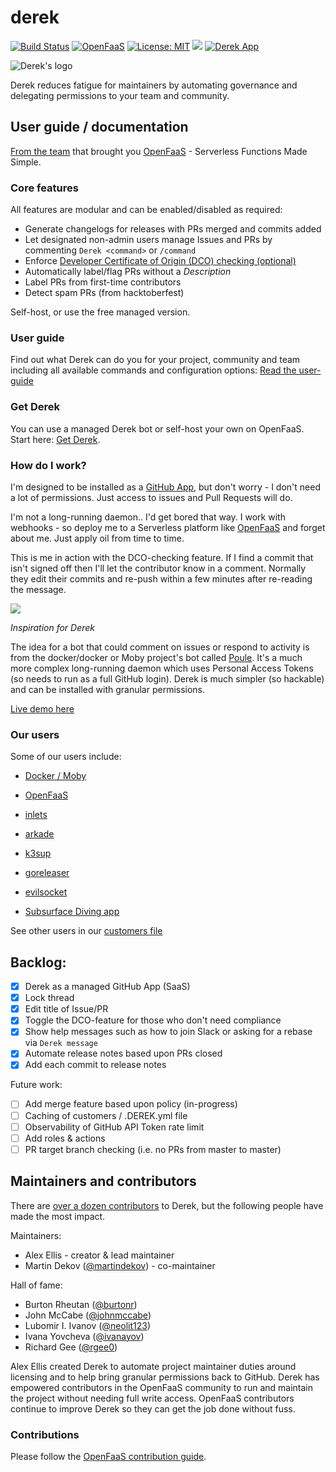 # derek

[![Build Status](https://travis-ci.com/alexellis/derek.svg?branch=master)](https://travis-ci.com/alexellis/derek)
[![OpenFaaS](https://img.shields.io/badge/openfaas-serverless-blue.svg)](https://www.openfaas.com)
[![License: MIT](https://img.shields.io/badge/License-MIT-yellow.svg)](https://opensource.org/licenses/MIT)
[![](https://godoc.org/github.com/alexellis/derek?status.svg)](https://godoc.org/github.com/alexellis/derek)
[![Derek App](https://alexellis.o6s.io/badge?owner=alexellis&repo=derek)](https://github.com/alexellis/derek/)

![Derek's logo](https://pbs.twimg.com/media/DPo4OyrWsAAOk_i.png)

Derek reduces fatigue for maintainers by automating governance and delegating permissions to your team and community.

## User guide / documentation

[From the team](https://github.com/alexellis/derek#maintainers-and-contributors) that brought you [OpenFaaS](https://www.openfaas.com) - Serverless Functions Made Simple.

### Core features

All features are modular and can be enabled/disabled as required:

* Generate changelogs for releases with PRs merged and commits added
* Let designated non-admin users manage Issues and PRs by commenting `Derek <command>` or `/command`
* Enforce [Developer Certificate of Origin (DCO) checking (optional)](https://developercertificate.org)
* Automatically label/flag PRs without a *Description*
* Label PRs from first-time contributors
* Detect spam PRs (from hacktoberfest)

Self-host, or use the free managed version.

### User guide

Find out what Derek can do you for your project, community and team including all available commands and configuration options: [Read the user-guide](./USER_GUIDE.md)

### Get Derek

You can use a managed Derek bot or self-host your own on OpenFaaS. Start here: [Get Derek](GET.md).

### How do I work?

I'm designed to be installed as a [GitHub App](https://developer.github.com/apps/building-integrations/setting-up-and-registering-github-apps/), but don't worry - I don't need a lot of permissions. Just access to issues and Pull Requests will do.

I'm not a long-running daemon.. I'd get bored that way. I work with webhooks - so deploy me to a Serverless platform like [OpenFaaS](https://github.com/alexellis/faas) and forget about me. Just apply oil from time to time.

This is me in action with the DCO-checking feature. If I find a commit that isn't signed off then I'll let the contributor know in a comment. Normally they edit their commits and re-push within a few minutes after re-reading the message.

![](https://user-images.githubusercontent.com/6358735/29704343-542a36da-8971-11e7-871e-da30c8e86cae.png)

*Inspiration for Derek*

The idea for a bot that could comment on issues or respond to activity is from the docker/docker or Moby project's bot called [Poule](https://github.com/icecrime/poule). It's a much more complex long-running daemon which uses Personal Access Tokens (so needs to run as a full GitHub login). Derek is much simpler (so hackable) and can be installed with granular permissions.

[Live demo here](https://twitter.com/alexellisuk/status/905694832445804544)

### Our users

Some of our users include:

* [Docker / Moby](https://github.com/moby/moby/issues/35736)

* [OpenFaaS](https://github.com/openfaas/faas-cli/issues/85)

* [inlets](https://github.com/inlets/inlets)

* [arkade](https://github.com/alexellis/arkade)

* [k3sup](https://github.com/alexellis/k3sup)

* [goreleaser](https://github.com/goreleaser/goreleaser/commit/9d418755dd9f37589f5a97f34b2c47e2e2f1325a)

* [evilsocket](https://github.com/evilsocket)

* [Subsurface Diving app](https://github.com/Subsurface-divelog/subsurface/pull/1748)

See other users in our [customers file](./.CUSTOMERS)

## Backlog:

* [x] Derek as a managed GitHub App (SaaS)
* [x] Lock thread
* [x] Edit title of Issue/PR
* [x] Toggle the DCO-feature for those who don't need compliance
* [x] Show help messages such as how to join Slack or asking for a rebase via `Derek message`
* [x] Automate release notes based upon PRs closed
* [x] Add each commit to release notes

Future work:

* [ ] Add merge feature based upon policy (in-progress)
* [ ] Caching of customers / .DEREK.yml file
* [ ] Observability of GitHub API Token rate limit
* [ ] Add roles & actions
* [ ] PR target branch checking (i.e. no PRs from master to master)

## Maintainers and contributors

There are [over a dozen contributors](https://github.com/alexellis/derek/graphs/contributors) to Derek, but the following people have made the most impact.

Maintainers:

* Alex Ellis - creator & lead maintainer
* Martin Dekov ([@martindekov](https://github.com/martindekov)) - co-maintainer

Hall of fame:

* Burton Rheutan ([@burtonr](https://github.com/burtonr))
* John McCabe ([@johnmccabe](https://github.com/johnmccabe))
* Lubomir I. Ivanov ([@neolit123](https://github.com/neolit123))
* Ivana Yovcheva ([@ivanayov](https://github.com/ivanayov))
* Richard Gee ([@rgee0](https://github.com/rgee0))

Alex Ellis created Derek to automate project maintainer duties around licensing and to help bring granular permissions back to GitHub. Derek has empowered contributors in the OpenFaaS community to run and maintain the project without needing full write access. OpenFaaS contributors continue to improve Derek so they can get the job done without fuss.

### Contributions

Please follow the [OpenFaaS contribution guide](https://github.com/openfaas/faas/blob/master/CONTRIBUTING.md).
